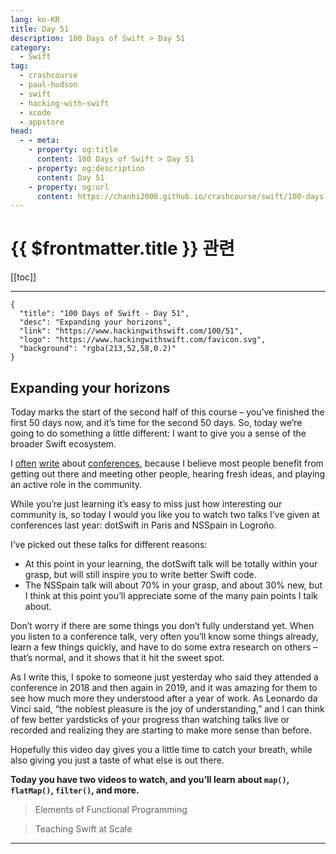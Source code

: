 ```yaml
---
lang: ko-KR
title: Day 51
description: 100 Days of Swift > Day 51
category:
  - Swift
tag: 
  - crashcourse
  - paul-hudson
  - swift
  - hacking-with-swift
  - xcode
  - appstore
head:
  - - meta:
    - property: og:title
      content: 100 Days of Swift > Day 51
    - property: og:description
      content: Day 51
    - property: og:url
      content: https://chanhi2000.github.io/crashcourse/swift/100-days-of-swift/51.html
---
```


# {{ $frontmatter.title }} 관련

[[toc]]

---

```component VPCard
{
  "title": "100 Days of Swift - Day 51",
  "desc": "Expanding your horizons",
  "link": "https://www.hackingwithswift.com/100/51",
  "logo": "https://www.hackingwithswift.com/favicon.svg",
  "background": "rgba(213,52,58,0.2)"
}
```

## Expanding your horizons

Today marks the start of the second half of this course – you’ve finished the first 50 days now, and it’s time for the second 50 days. So, today we’re going to do something a little different: I want to give you a sense of the broader Swift ecosystem.

I [often](https://www.hackingwithswift.com/articles/165/the-best-swift-and-ios-conferences-in-2019) [write](https://www.hackingwithswift.com/articles/152/conference-report-2018) about [conferences](https://www.hackingwithswift.com/articles/48/top-swift-and-ios-conferences-in-2018), because I believe most people benefit from getting out there and meeting other people, hearing fresh ideas, and playing an active role in the community.

While you’re just learning it’s easy to miss just how interesting our community is, so today I would you like you to watch two talks I’ve given at conferences last year: dotSwift in Paris and NSSpain in Logroño.

I’ve picked out these talks for different reasons:

- At this point in your learning, the dotSwift talk will be totally within your grasp, but will still inspire you to write better Swift code.
- The NSSpain talk will about 70% in your grasp, and about 30% new, but I think at this point you’ll appreciate some of the many pain points I talk about.

Don’t worry if there are some things you don’t fully understand yet. When you listen to a conference talk, very often you’ll know some things already, learn a few things quickly, and have to do some extra research on others – that’s normal, and it shows that it hit the sweet spot.

As I write this, I spoke to someone just yesterday who said they attended a conference in 2018 and then again in 2019, and it was amazing for them to see how much more they understood after a year of work. As Leonardo da Vinci said, “the noblest pleasure is the joy of understanding,” and I can think of few better yardsticks of your progress than watching talks live or recorded and realizing they are starting to make more sense than before.

Hopefully this video day gives you a little time to catch your breath, while also giving you just a taste of what else is out there.

__Today you have two videos to watch, and you’ll learn about `map()`, `flatMap()`, `filter()`, and more.__

<VidStack src="youtube/OgU8d_E1K14" />

> Elements of Functional Programming

<VideoPlayer src="https://vimeo.com/291590798" />

> Teaching Swift at Scale

---

<TagLinks />